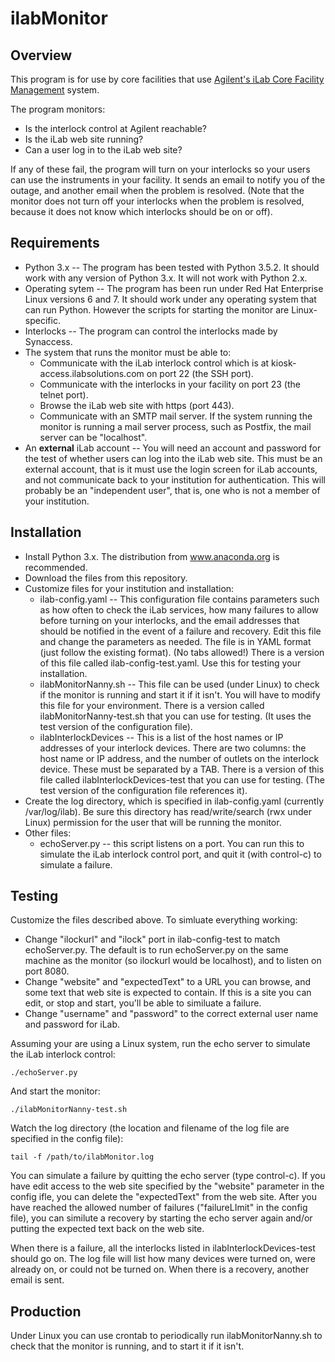 # ilabMonitor

## Overview



This program is for use by core facilities that use [Agilent's iLab Core Facility Management](https://www.agilent.com/en/products/lab-management-software/core-facility-management/ilab-core-facility-management) system.

The program monitors:
* Is the interlock control at Agilent reachable?
* Is the iLab web site running?
* Can a user log in to the iLab web site?

If any of these fail, the program will turn on your interlocks so your users can use the instruments in your facility. It sends an email to notify you of the outage, and another email when the problem is resolved.  (Note that the monitor does not turn off your interlocks when the problem is resolved, because it does not know which interlocks should be on or off).

## Requirements

* Python 3.x -- The program has been tested with Python 3.5.2.  It should work with any version of Python 3.x.  It will not work with Python 2.x.
* Operating sytem -- The program has been run under Red Hat Enterprise Linux versions 6 and 7.  It should work under any operating system that can run Python.  However the scripts for starting the monitor are Linux-specific.
* Interlocks -- The program can control the interlocks made by Synaccess.
* The system that runs the monitor must be able to:
  * Communicate with the iLab interlock control which is at kiosk-access.ilabsolutions.com on port 22 (the SSH port).
  * Communicate with the interlocks in your facility on port 23 (the telnet port).
  * Browse the iLab web site with https (port 443).
  * Communicate with an SMTP mail server.  If the system running the monitor is running a mail server process, such as Postfix, the mail server can be "localhost".
* An **external** iLab account -- You will need an account and password for the test of whether users can log into the iLab web site.  This must be an external account, that is it must use the login screen for iLab accounts, and not communicate back to your institution for authentication.  This will probably be an "independent user", that is, one who is not a member of your institution.

## Installation

* Install Python 3.x.  The distribution from www.anaconda.org is recommended.
* Download the files from this repository.
* Customize files for your institution and installation:
  * ilab-config.yaml -- This configuration file contains parameters such as how often to check the iLab services, how many failures to allow before turning on your interlocks, and the email addresses that should be notified in the event of a failure and recovery.  Edit this file and change the parameters as needed.  The file is in YAML format (just follow the existing format).  (No tabs allowed!)  There is a version of this file called ilab-config-test.yaml.  Use this for testing your installation.
  * ilabMonitorNanny.sh -- This file can be used (under Linux) to check if the monitor is running and start it if it isn't.  You will have to modify this file for your environment.  There is a version called ilabMonitorNanny-test.sh that you can use for testing.  (It uses the test version of the configuration file).
  * ilabInterlockDevices -- This is a list of the host names or IP addresses of your interlock devices.  There are two columns: the host name or IP address, and the number of outlets on the interlock device.  These must be separated by a TAB.  There is a version of this file called ilabInterlockDevices-test that you can use for testing.  (The test version of the configuration file references it).
* Create the log directory, which is specified in ilab-config.yaml (currently /var/log/ilab).  Be sure this directory has read/write/search (rwx under Linux) permission for the user that will be running the monitor.
* Other files:
  * echoServer.py -- this script listens on a port.  You can run this to simulate the iLab interlock control port, and quit it (with control-c) to simulate a failure.
  
## Testing
 
Customize the files described above.  To simluate everything working:

* Change "ilockurl" and "ilock" port in ilab-config-test to match echoServer.py.  The default is to run echoServer.py on the same machine as the monitor (so ilockurl would be localhost), and to listen on port 8080.
* Change "website" and "expectedText" to a URL you can browse, and some text that web site is expected to contain.  If this is a site you can edit, or stop and start, you'll be able to similuate a failure.
* Change "username" and "password" to the correct external user name and password for iLab.

Assuming your are using a Linux system, run the echo server to simulate the iLab interlock control:
 ```
 ./echoServer.py
 ```
 
 And start the monitor:
 ```
 ./ilabMonitorNanny-test.sh
 ```
 
 Watch the log directory (the location and filename of the log file are specified in the config file):
 ```
 tail -f /path/to/ilabMonitor.log
 ```
 
You can simulate a failure by quitting the echo server (type control-c).  If you have edit access to the web site specified by the "website" parameter in the config ifle, you can delete the "expectedText" from the web site.  After you have reached the allowed number of failures ("failureLImit" in the config file), you can similute a recovery by starting the echo server again and/or putting the expected text back on the web site.
 
When there is a failure, all the interlocks listed in ilabInterlockDevices-test should go on.  The log file will list how many devices were turned on, were already on, or could not be turned on.  When there is a recovery, another email is sent.
 
## Production
 
Under Linux you can use crontab to periodically run ilabMonitorNanny.sh to check that the monitor is running, and to start it if it isn't.
 
 
  
